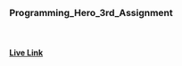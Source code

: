 
&nbsp;
### Programming_Hero_3rd_Assignment

&nbsp;

#### [Live Link](https://rasaf-programming-hero-assignment-3.netlify.app)
